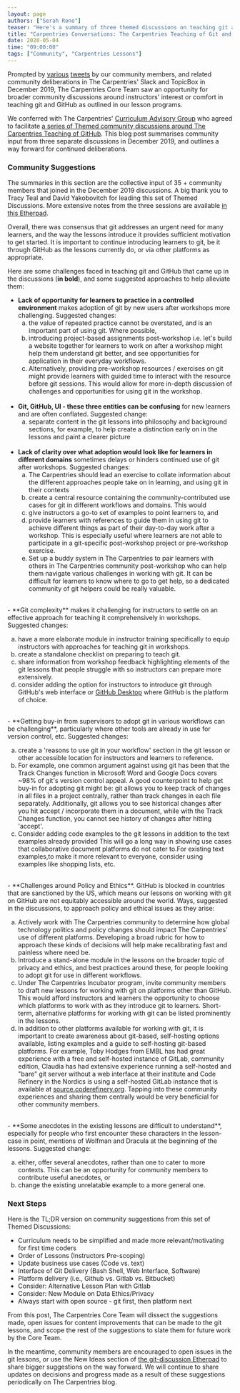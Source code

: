 ```yaml
---
layout: page
authors: ["Serah Rono"]
teaser: "Here's a summary of three themed discussions on teaching git and GitHub from December 2019"
title: "Carpentries Conversations: The Carpentries Teaching of Git and GitHub"
date: 2020-05-04
time: "09:00:00"
tags: ["Community", "Carpentries Lessons"]
---
```

Prompted by [various](https://twitter.com/nicholdav/status/1199699061856751617?s=20) [tweets](https://twitter.com/maddicowen/status/1195161753081929729?s=20) by our community members, and related community deliberations in The Carpentries' Slack and TopicBox in December 2019, The Carpentries Core Team saw an opportunity for broader community discussions around instructors' interest or comfort in teaching git and GitHub as outlined in our lesson programs.

 We conferred with The Carpentries' [Curriculum Advisory Group](https://software-carpentry.org/curriculum-advisors/) who agreed to facilitate [a series of Themed community discussions around The Carpentries Teaching of GitHub](https://carpentries.topicbox.com/groups/discuss/T0d0e93b3a52c01f4-M9cfd4a52ae450ae6265fdf0a/community-discussion-on-the-carpentries-teaching-of-github). This blog post summarises community input from three separate discussions in December 2019, and outlines a way forward for continued deliberations.

### Community Suggestions

The summaries in this section are the collective input of 35 + community members that joined in the December 2019 discussions. A big thank you to Tracy Teal and David Yakobovitch for leading this set of Themed Discussions. More extensive notes from the three sessions are available [in this Etherpad](https://pad.carpentries.org/git-discussion). 

Overall, there was consensus that git addresses an urgent need for many learners, and the way the lessons introduce it provides sufficient motivation to get started. It is important to continue introducing learners to git, be it through GitHub as the lessons currently do, or via other platforms as appropriate.

Here are some challenges faced in teaching git and GitHub that came up in the discussions (**in bold**), and some suggested approaches to help alleviate them:

- **Lack of opportunity for learners to practice in a controlled environment** makes adoption of git by new users after workshops more challenging. Suggested changes:
    <ol style="list-style-type: lower-alpha;">
      <li>the value of repeated practice cannot be overstated, and is an important part of using git. Where possible,</li>
      <li>introducing project-based assignments post-workshop i.e. let's build a website together for learners to work on after a workshop might help them understand git better, and see opportunities for application in their everyday workflows.</li>
      <li>Alternatively, providing pre-workshop resources / exercises on git might provide learners with guided time to interact with the resource before git sessions. This would allow for more in-depth discussion of challenges and opportunities for using git in the workshop.</li>
    </ol>
    <br>
- **Git, GitHub, UI - these three entities can be confusing** for new learners and are often conflated. Suggested change:
    <ol style="list-style-type: lower-alpha;">
      <li>separate content in the git lessons into philosophy and background sections, for example, to help create a distinction early on in the lessons and paint a clearer picture</li>
    </ol>
  <br>  
- **Lack of clarity over what adoption would look like for learners in different domains** sometimes delays or hinders continued use of git after workshops. Suggested changes:
    <ol style="list-style-type: lower-alpha;">
      <li>The Carpentries should lead an exercise to collate information about the different approaches people take on in learning, and using git in their contexts</li>
      <li>create a central resource containing the community-contributed use cases for git in different workflows and domains. This would</li>
        <li>give instructors a go-to set of examples to point learners to, and </li>
        <li>provide learners with references to guide them in using git to achieve different things as part of their day-to-day work after a workshop. This is especially useful where learners are not able to participate in a git-specific post-workshop project or pre-workshop exercise.</li>
      <li>Set up a buddy system in The Carpentries to pair learners with others in The Carpentries community post-workshop who can help them navigate various challenges in working with git. It can be difficult for learners to know where to go to get help, so a dedicated community of git helpers could be really valuable.</li>
    </ol>
<br>
- **Git complexity** makes it challenging for instructors to settle on an effective approach for teaching it comprehensively in workshops. Suggested changes:
    <ol style="list-style-type: lower-alpha;">
      <li>have a more elaborate module in instructor training specifically to equip instructors with approaches for teaching git in workshops.</li>
      <li>create a standalone checklist on preparing to teach git. </li>
      <li>share information from workshop feedback highlighting elements of the git lessons that people struggle with so instructors can prepare more extensively. </li> 
      <li>consider adding the option for instructors to introduce git through GitHub's web interface or <a href ="https://desktop.github.com">GitHub Desktop</a> where GitHub is the platform of choice.</li>
    </ol>
  <br>  
- **Getting buy-in from supervisors to adopt git in various workflows can be challenging**, particularly where other tools are already in use for version control, etc. Suggested changes:
    <ol style="list-style-type: lower-alpha;">
      <li>create a 'reasons to use git in your workflow' section in the git lesson or other accessible location for instructors and learners to reference.</li>
      <li>For example, one common argument against using git has been that the Track Changes function in Microsoft Word and Google Docs covers ~98% of git's version control appeal. A good counterpoint to help get buy-in for adopting git might be: git allows you to keep track of changes in all files in a project centrally, rather than track changes in each file separately. Additionally, git allows you to see historical changes after you hit accept / incorporate them in a document, while with the Track Changes function, you cannot see history of changes after hitting 'accept'. </li>
      <li>Consider adding code examples to the git lessons in addition to the text examples already provided This will go a long way in showing use cases that collaborative document platforms do not cater to.For existing text examples,to make it more relevant to everyone, consider using examples like shopping lists, etc.</li>
    </ol>
  <br>  
- **Challenges around Policy and Ethics**. GitHub is blocked in countries that are sanctioned by the US, which means our lessons on working with git on GitHub are not equitably accessible around the world. Ways, suggested in the discussions, to approach policy and ethical issues as they arise:
    <ol style="list-style-type: lower-alpha;">
      <li>Actively work with The Carpentries community to determine how global technology politics and policy changes should impact The Carpentries' use of different platforms. Developing a broad rubric for how to approach these kinds of decisions will help make recalibrating fast and painless where need be.</li>
      <li>Introduce a stand-alone module in the lessons on the broader topic of privacy and ethics, and best practices around these, for people looking to adopt git for use in different workflows.</li>
      <li>Under The Carpentries Incubator program, invite community members to draft new lessons for working with git on platforms other than GitHub. This would afford instructors and learners the opportunity to choose which platforms to work with as they introduce git to learners. Short-term, alternative platforms for working with git can be listed prominently in the lessons.</li>
      <li>In addition to other platforms available for working with git, it is important to create awareness about git-based, self-hosting options available, listing examples and a guide to self-hosting git-based platforms. For example, Toby Hodges from EMBL has had great experience with a free and self-hosted instance of GitLab, community edition, Claudia has had extensive experience  running a self-hosted and "bare" git server without a web interface at their institute and Code Refinery in the Nordics is using a self-hosted GitLab instance that is available at <a href ="https://source.coderefinery.org/">source.coderefinery.org</a>. Tapping into these community experiences and sharing them centrally would be very beneficial for other community members.</li>
    </ol>
<br>    
- **Some anecdotes in the existing lessons are difficult to understand**, especially for people who first encounter these characters in the lesson- case in point, mentions of Wolfman and Dracula at the beginning of the lessons. Suggested change:
    <ol style="list-style-type: lower-alpha;">
      <li>either, offer several anecdotes, rather than one to cater to more contexts. This can be an opportunity for community members to contribute useful anecdotes, or </li>
      <li>change the existing unrelatable example to a more general one.</li>
    </ol>

### Next Steps

Here is the TL;DR version on community suggestions from this set of Themed Discussions:
- Curriculum needs to be simplified and made more relevant/motivating for first time coders
- Order of Lessons (Instructors Pre-scoping)
- Update business use cases (Code vs. text)
- Interface of Git Delivery (Bash Shell, Web Interface, Software)
- Platform delivery (i.e., Github vs. Gitlab vs. Bitbucket)
- Consider: Alternative Lesson Plan with Gitlab
- Consider: New Module on Data Ethics/Privacy
- Always start with open source - git first, then platform next


From this post, The Carpentries Core Team will dissect the suggestions made, open issues for content improvements that can be made to the git lessons, and scope the rest of the suggestions to slate them for future work by the Core Team.

In the meantime, community members are encouraged to open issues in the git lessons, or use the New Ideas section of [the git-discussion Etherpad](https://pad.carpentries.org/git-discussion) to share bigger suggestions on the way forward. We will continue to share updates on decisions and progress made as a result of these suggestions periodically on The Carpentries blog. 
